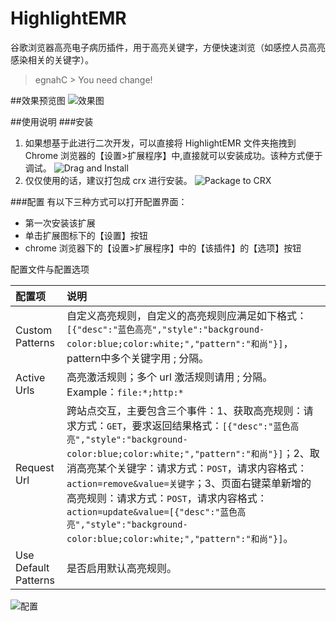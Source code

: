 # HighlightEMR
谷歌浏览器高亮电子病历插件，用于高亮关键字，方便快速浏览（如感控人员高亮感染相关的关键字）。

> egnahC > You need change!

##效果预览图
![效果图](http://7xi5qz.com1.z0.glb.clouddn.com/github/highlightemr/main_view.png)

##使用说明
###安装
1. 如果想基于此进行二次开发，可以直接将 HighlightEMR 文件夹拖拽到 Chrome 浏览器的【设置>扩展程序】中,直接就可以安装成功。该种方式便于调试。
![Drag and Install](http://7xi5qz.com1.z0.glb.clouddn.com/github/highlightemr/drag_install.png)
2. 仅仅使用的话，建议打包成 crx 进行安装。
![Package to CRX](http://7xi5qz.com1.z0.glb.clouddn.com/github/highlightemr/package_to_crx.png)

###配置
有以下三种方式可以打开配置界面：

+ 第一次安装该扩展
+ 单击扩展图标下的【设置】按钮 
+ chrome 浏览器下的【设置>扩展程序】中的【该插件】的【选项】按钮

配置文件与配置选项

|配置项    |   说明    |
|:---------|:----------|
|Custom Patterns | 自定义高亮规则，自定义的高亮规则应满足如下格式：`[{"desc":"蓝色高亮","style":"background-color:blue;color:white;","pattern":"和尚"}]`，pattern中多个关键字用 ; 分隔。|
|Active Urls     | 高亮激活规则；多个 url 激活规则请用 ; 分隔。Example：`file:*;http:*`|
|Request Url     | 跨站点交互，主要包含三个事件：1、获取高亮规则：请求方式：`GET`，要求返回结果格式：`[{"desc":"蓝色高亮","style":"background-color:blue;color:white;","pattern":"和尚"}]`；2、取消高亮某个关键字：请求方式：`POST`，请求内容格式：`action=remove&value=关键字`；3、页面右键菜单新增的高亮规则：请求方式：`POST`，请求内容格式：`action=update&value=[{"desc":"蓝色高亮","style":"background-color:blue;color:white;","pattern":"和尚"}]`。
|Use Default Patterns | 是否启用默认高亮规则。
![配置](http://7xi5qz.com1.z0.glb.clouddn.com/github/highlightemr/config.png)


